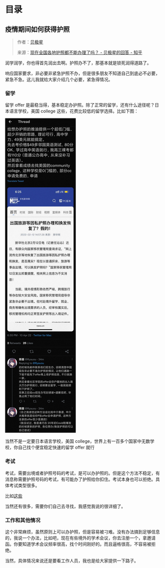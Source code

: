 # 目录

## 疫情期间如何获得护照

> 作者：[贝极星](https://www.zhihu.com/people/gang-tie-59)
>
> 来源：[现在全国各地护照都不能办理了吗？ - 贝极星的回答 - 知乎](https://www.zhihu.com/question/478792506/answer/2444226493)

润学润学，你也得首先润出去啊。护照办不了，那基本就是锁死润得道路了。

响应国家要求，非必要非紧急护照不办，但是很多朋友不知道自己到底必不必要，紧急不急。这儿我就给大家介绍几个必要，紧急得情况。

### 留学

留学 offer 是最稳当得，基本稳定办护照。除了正常的留学，还有什么途径呢？日本语言学校，美国 college 这些，花费比较低的留学选择。比如下图：

![护照办理办法](护照办理办法.jpeg)

当然不是一定要日本语言学校，美国 college，世界上有一百多个国家中无数学校，你自己找个便宜稳定快速的留学 offer 就行

### 考试

考试，需要出境或者护照号码的考试，是可以办护照的。但是这个方法不稳定，有消息称需要护照号码的考试，有可能办了护照给你扣住。考试本身也可以拒绝。具体考试类型很多。

比如[这些](https://www.neea.edu.cn/html1/category/1705/2957-1.htm)

当然还有很多，需要你们自己去寻找，我感觉我说的很详细了。

### 工作和其他情况

这个非常麻烦，虽然原则上可以办护照，但是容易被刁难。没有办法搞到足够信息的，我说一个办法，比如吧，现在有些境外的学术会议，你去注册一个，拿邀请函。你要知道学术会议频率很高，找个时间刚好的。而且逼格很高，不容易被拒绝。

当然，具体情况来说还是要看工作人员，我也是给大家提供一下路子。
